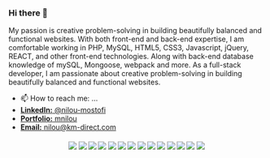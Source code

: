 ### Hi there 👋

My passion is creative problem-solving in building beautifully balanced and functional websites. With both front-end and back-end expertise, I am comfortable working in PHP, MySQL, HTML5, CSS3, Javascript, jQuery, REACT, and other front-end technologies. Along with back-end database knowledge of mySQL, Mongoose, webpack and more. As a full-stack developer, I am passionate about creative problem-solving in building beautifully balanced and functional websites. 
<br/>
- 📫 How to reach me: ...
- [**LinkedIn:** @nilou-mostofi](https://www.linkedin.com/in/nilou-mostofi)
- [**Portfolio:** mnilou](https://mnilou.github.io/portfolio/contact.html)
- [**Email:** nilou@km-direct.com](mailto:nilou@km-direct.com)

<h4 align="center">
  <img src="https://img.shields.io/badge/node.js%20-%2343853D.svg?&style=for-the-badge&logo=node.js&logoColor=white"/>
  <img src="https://img.shields.io/badge/javascript%20-%23323330.svg?&style=for-the-badge&logo=javascript&logoColor=%23F7DF1E"/>
  <img src="https://img.shields.io/badge/html5%20-%23E34F26.svg?&style=for-the-badge&logo=html5&logoColor=white"/>
  <img src="https://img.shields.io/badge/php%20-%777BB4.svg?&style=for-the-badge"/>
  <img src="https://img.shields.io/badge/markdown-%23000000.svg?&style=for-the-badge&logo=markdown&logoColor=white"/>
  <img src="https://img.shields.io/badge/express.js%20-%23404d59.svg?&style=for-the-badge"/>
  <img src="https://img.shields.io/badge/bootstrap%20-%23563D7C.svg?&style=for-the-badge&logo=bootstrap&logoColor=white"/>
  <img src="https://img.shields.io/badge/jquery%20-%230769AD.svg?&style=for-the-badge&logo=jquery&logoColor=white"/>
  <img src="https://img.shields.io/badge/react%20-%23FF9A00.svg?&style=for-the-badge&logo=react&logoColor=white"/>
  <img src="https://img.shields.io/badge/travisci%20-%232B2F33.svg?&style=for-the-badge&logo=travis&logoColor=white"/>
  <img src ="https://img.shields.io/badge/MongoDB-%234ea94b.svg?&style=for-the-badge&logo=mongodb&logoColor=white"/>
  <img src="https://img.shields.io/badge/mysql-%2300f.svg?&style=for-the-badge&logo=mysql&logoColor=white"/>
  <img src="https://img.shields.io/badge/heroku%20-%23430098.svg?&style=for-the-badge&logo=heroku&logoColor=white"/>
  <img src="https://img.shields.io/badge/adobe%20photoshop%20-%2331A8FF.svg?&style=for-the-badge&logo=adobe%20photoshop&logoColor=white"/>
  </h4>

